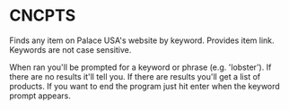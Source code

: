 # CNCPTS
Finds any item on Palace USA's website by keyword. Provides item link. Keywords are not case sensitive.

When ran you'll be prompted for a keyword or phrase (e.g. 'lobster'). If there are no results it'll tell you. If there are results you'll get a list of products. If you want to end the program just hit enter when the keyword prompt appears.
